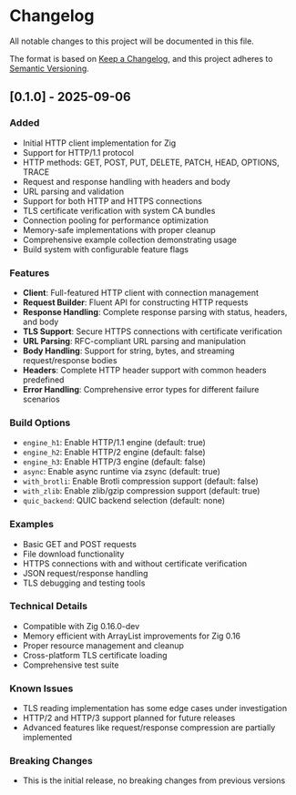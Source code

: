 # Changelog

All notable changes to this project will be documented in this file.

The format is based on [Keep a Changelog](https://keepachangelog.com/en/1.0.0/),
and this project adheres to [Semantic Versioning](https://semver.org/spec/v2.0.0.html).

## [0.1.0] - 2025-09-06

### Added
- Initial HTTP client implementation for Zig
- Support for HTTP/1.1 protocol
- HTTP methods: GET, POST, PUT, DELETE, PATCH, HEAD, OPTIONS, TRACE
- Request and response handling with headers and body
- URL parsing and validation
- Support for both HTTP and HTTPS connections
- TLS certificate verification with system CA bundles  
- Connection pooling for performance optimization
- Memory-safe implementations with proper cleanup
- Comprehensive example collection demonstrating usage
- Build system with configurable feature flags

### Features
- **Client**: Full-featured HTTP client with connection management
- **Request Builder**: Fluent API for constructing HTTP requests
- **Response Handling**: Complete response parsing with status, headers, and body
- **TLS Support**: Secure HTTPS connections with certificate verification
- **URL Parsing**: RFC-compliant URL parsing and manipulation
- **Body Handling**: Support for string, bytes, and streaming request/response bodies
- **Headers**: Complete HTTP header support with common headers predefined
- **Error Handling**: Comprehensive error types for different failure scenarios

### Build Options
- `engine_h1`: Enable HTTP/1.1 engine (default: true)
- `engine_h2`: Enable HTTP/2 engine (default: false) 
- `engine_h3`: Enable HTTP/3 engine (default: false)
- `async`: Enable async runtime via zsync (default: true)
- `with_brotli`: Enable Brotli compression support (default: false)
- `with_zlib`: Enable zlib/gzip compression support (default: true)
- `quic_backend`: QUIC backend selection (default: none)

### Examples
- Basic GET and POST requests
- File download functionality
- HTTPS connections with and without certificate verification  
- JSON request/response handling
- TLS debugging and testing tools

### Technical Details
- Compatible with Zig 0.16.0-dev
- Memory efficient with ArrayList improvements for Zig 0.16
- Proper resource management and cleanup
- Cross-platform TLS certificate loading
- Comprehensive test suite

### Known Issues
- TLS reading implementation has some edge cases under investigation
- HTTP/2 and HTTP/3 support planned for future releases
- Advanced features like request/response compression are partially implemented

### Breaking Changes
- This is the initial release, no breaking changes from previous versions